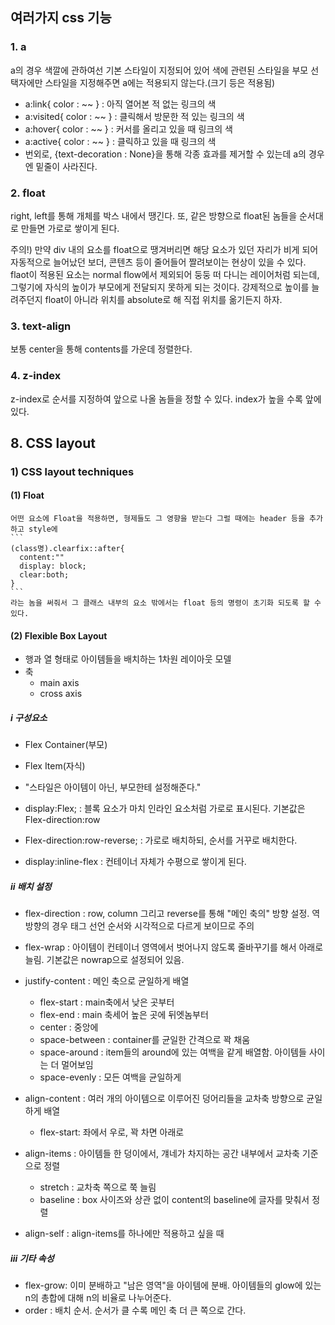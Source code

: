 ## 여러가지 css 기능

### 1. a

a의 경우 색깔에 관하여선 기본 스타일이 지정되어 있어 색에 관련된 스타일을 부모 선택자에만 스타일을 지정해주면 a에는 적용되지 않는다.(크기 등은 적용됨)

 - a:link{ color : ~~ } : 아직 열어본 적 없는 링크의 색
 - a:visited{ color : ~~ } : 클릭해서 방문한 적 있는 링크의 색
 - a:hover{ color : ~~ } : 커서를 올리고 있을 때 링크의 색
 - a:active{ color : ~~ } : 클릭하고 있을 때 링크의 색
 - 번외로, {text-decoration : None}을 통해 각종 효과를 제거할 수 있는데 a의 경우엔 밑줄이 사라진다.

### 2. float
right, left를 통해 개체를 박스 내에서 땡긴다.
또, 같은 방향으로 float된 놈들을 순서대로 만들면 가로로 쌓이게 된다.

주의!) 만약 div 내의 요소를 float으로 땡겨버리면 해당 요소가 있던 자리가 비게 되어 자동적으로 늘어났던 보더, 콘텐츠 등이 줄어들어 짤려보이는 현상이 있을 수 있다. flaot이 적용된 요소는 normal flow에서 제외되어 둥둥 떠 다니는 레이어처럼 되는데, 그렇기에 자식의 높이가 부모에게 전달되지 못하게 되는 것이다. 강제적으로 높이를 늘려주던지 float이 아니라 위치를 absolute로 해 직접 위치를 옮기든지 하자.

### 3. text-align
보통 center을 통해 contents를 가운데 정렬한다.

### 4. z-index
z-index로 순서를 지정하여 앞으로 나올 놈들을 정할 수 있다. index가 높을 수록 앞에 있다.



## 8. CSS layout

### 1) CSS layout techniques

#### (1) Float
    어떤 요소에 Float을 적용하면, 형제들도 그 영향을 받는다 그럴 때에는 header 등을 추가하고 style에
    ```
    (class명).clearfix::after{
      content:""
      display: block;
      clear:both;
    }
    ```
    라는 놈을 써줘서 그 클래스 내부의 요소 밖에서는 float 등의 명령이 초기화 되도록 할 수 있다.

  
#### (2) Flexible Box Layout
 - 행과 열 형태로 아이템들을 배치하는 1차원 레이아웃 모델
 - 축
   - main axis
   - cross axis

##### i 구성요소
   - Flex Container(부모)
   - Flex Item(자식)

 - "스타일은 아이템이 아닌, 부모한테 설정해준다."
 - display:Flex; : 블록 요소가 마치 인라인 요소처럼 가로로 표시된다. 기본값은 Flex-direction:row
 - Flex-direction:row-reverse;  : 가로로 배치하되, 순서를 거꾸로 배치한다.
 - display:inline-flex : 컨테이너 자체가 수평으로 쌓이게 된다.

##### ii 배치 설정
  - flex-direction : row, column 그리고 reverse를 통해 "메인 축의" 방향 설정. 역방향의 경우 태그 선언 순서와 시각적으로 다르게 보이므로 주의
  - flex-wrap : 아이템이 컨테이너 영역에서 벗어나지 않도록 줄바꾸기를 해서 아래로 늘림. 기본값은 nowrap으로 설정되어 있음.

  - justify-content : 메인 축으로 균일하게 배열
    - flex-start : main축에서 낮은 곳부터 
    - flex-end : main 축세어 높은 곳에 뒤엣놈부터
    - center : 중앙에
    - space-between : container를 균일한 간격으로 꽉 채움
    - space-around : item들의 around에 있는 여백을 같게 배열함. 아이템들 사이는 더 멀어보임
    - space-evenly : 모든 여백을 균일하게 
  - align-content : 여러 개의 아이템으로 이루어진 덩어리들을 교차축 방향으로 균일하게 배열
    - flex-start: 좌에서 우로, 꽉 차면 아래로 

  - align-items : 아이템들 한 덩이에서, 걔네가 차지하는 공간 내부에서 교차축 기준으로 정렬
    - stretch : 교차축 쪽으로 쭉 늘림
    - baseline : box 사이즈와 상관 없이 content의 baseline에 글자를 맞춰서 정렬
  - align-self : align-items를 하나에만 적용하고 싶을 때




##### iii 기타 속성
  - flex-grow: 이미 분배하고 "남은 영역"을 아이템에 분배. 아이템들의 glow에 있는 n의 총합에 대해 n의 비율로 나누어준다.
  - order : 배치 순서. 순서가 클 수록 메인 축 더 큰 쪽으로 간다.
